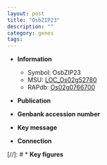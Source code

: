 ```yaml
---
layout: post
title: "OsbZIP23"
description: ""
category: genes
tags: 
---
```


* **Information**  
    + Symbol: OsbZIP23  
    + MSU: [LOC_Os02g52780](http://rice.uga.edu/cgi-bin/ORF_infopage.cgi?orf=LOC_Os02g52780)  
    + RAPdb: [Os02g0766700](http://rapdb.dna.affrc.go.jp/viewer/gbrowse_details/irgsp1?name=Os02g0766700)  

* **Publication**  

* **Genbank accession number**  

* **Key message**  

* **Connection**  

[//]: # * **Key figures**  


